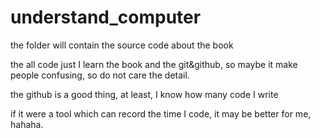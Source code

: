 # understand_computer
the folder will contain the source code about the book <deep understand computer>

the all code just I learn the book and the git&github, so maybe it make people confusing, so do not care the detail.

the github is a good thing, at least, I know how many code I write

if it were a tool which can record the time I code, it may be better for me, hahaha.
